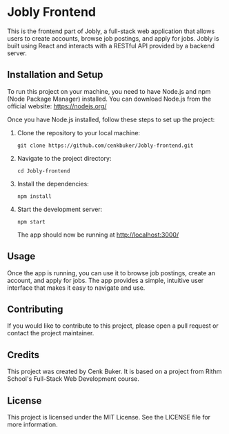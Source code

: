 Jobly Frontend
==============

This is the frontend part of Jobly, a full-stack web application that allows users to create accounts, browse job postings, and apply for jobs. Jobly is built using React and interacts with a RESTful API provided by a backend server.

Installation and Setup
----------------------

To run this project on your machine, you need to have Node.js and npm (Node Package Manager) installed. You can download Node.js from the official website: <https://nodejs.org/>

Once you have Node.js installed, follow these steps to set up the project:

1.  Clone the repository to your local machine:

    `git clone https://github.com/cenkbuker/Jobly-frontend.git`

2.  Navigate to the project directory:

    `cd Jobly-frontend`

3.  Install the dependencies:

    `npm install`

4.  Start the development server:

    `npm start`

    The app should now be running at <http://localhost:3000/>

Usage
-----

Once the app is running, you can use it to browse job postings, create an account, and apply for jobs. The app provides a simple, intuitive user interface that makes it easy to navigate and use.

Contributing
------------

If you would like to contribute to this project, please open a pull request or contact the project maintainer.

Credits
-------

This project was created by Cenk Buker. It is based on a project from Rithm School's Full-Stack Web Development course.

License
-------

This project is licensed under the MIT License. See the LICENSE file for more information.
